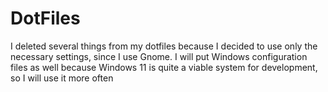# DotFiles

I deleted several things from my dotfiles because I decided to use only the necessary settings, since I use Gnome.
I will put Windows configuration files as well because Windows 11 is quite a viable system for development, so I will use it more often


